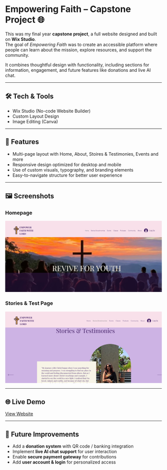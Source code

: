 # Empowering Faith – Capstone Project 🌐  

This was my final year **capstone project**, a full website designed and built on **Wix Studio**.  
The goal of *Empowering Faith* was to create an accessible platform where people can learn about the mission, explore resources, and support the community.  

It combines thoughtful design with functionality, including sections for information, engagement, and future features like donations and live AI chat.  
 

---

## 🛠 Tech & Tools
- Wix Studio (No-code Website Builder)  
- Custom Layout Design  
- Image Editing (Canva)  

---

## 📂 Features
- Multi-page layout with Home, About, Stoires & Testimonies, Events and more 
- Responsive design optimized for desktop and mobile  
- Use of custom visuals, typography, and branding elements  
- Easy-to-navigate structure for better user experience  

---

## 🖼 Screenshots

### Homepage
![Homepage](Homepage.ss.png)

### Stories & Test Page
![Stories and Test](stories&test.ss.png)


---

## 🌐 Live Demo
[View Website](https://sharonmichellet02.wixsite.com/empowering-faith-3)



---

## 🚀 Future Improvements
- Add a **donation system** with QR code / banking integration  
- Implement **live AI chat support** for user interaction  
- Enable **secure payment gateway** for contributions  
- Add **user account & login** for personalized access  

